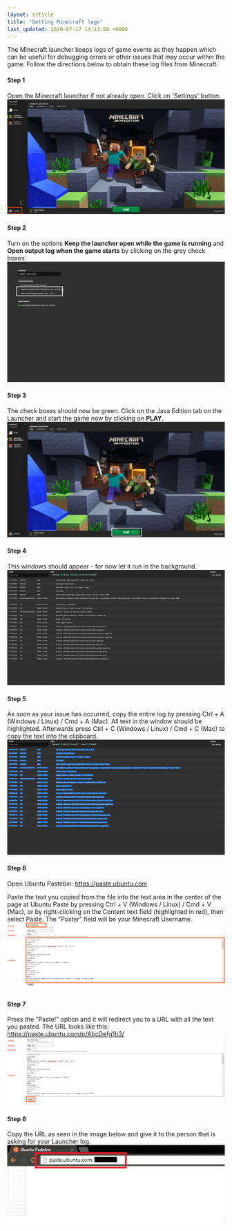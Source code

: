 ```yaml
---
layout: article
title: "Getting Minecraft logs"
last_updated: 2020-07-17 14:13:00 +0000
---
```


The Minecraft launcher keeps logs of game events as they happen which can be useful for debugging errors or other issues that may occur within the game. Follow the directions below to obtain these log files from Minecraft.

#### Step 1
Open the Minecraft launcher if not already open. Click on 'Settings' button.
![](/static/images/help/guides/getting-minecraft-logs/log-step1.png)


#### Step 2
Turn on the options **Keep the launcher open while the game is running** and **Open output log when the game starts** by clicking on the grey check boxes.
![](/static/images/help/guides/getting-minecraft-logs/log-step2.png)

#### Step 3
The check boxes should now be green. Click on the Java Edition tab on the Launcher and start the game now by clicking on **PLAY**.
![](/static/images/help/guides/getting-minecraft-logs/log-step3.png)

#### Step 4
This windows should appear - for now let it run in the background.
![](/static/images/help/guides/getting-minecraft-logs/log-step4.png)

#### Step 5
As soon as your issue has occurred, copy the entire log by pressing Ctrl + A (Windows / Linux) / Cmd + A (Mac). All text in the window should be highlighted. Afterwards press Ctrl + C (Windows / Linux) / Cmd + C (Mac) to copy the text into the clipboard. 
![](/static/images/help/guides/getting-minecraft-logs/log-step5.png)

#### Step 6
Open Ubuntu Pastebin: https://paste.ubuntu.com

Paste the text you copied from the file into the text area in the center of the page at Ubuntu Paste by pressing Ctrl + V (Windows / Linux) / Cmd + V (Mac), or by right-clicking on the Content text field (highlighted in red), then select Paste. The "Poster" field will be your Minecraft Username. 
![](/static/images/help/guides/getting-minecraft-logs/log-step6.png)

#### Step 7
Press the "Paste!" option and it will redirect you to a URL with all the text you pasted. The URL looks like this: https://paste.ubuntu.com/p/AbcDefg1h3/
![](/static/images/help/guides/getting-minecraft-logs/log-step7.png)

#### Step 8
Copy the URL as seen in the image below and give it to the person that is asking for your Launcher log.  
![](/static/images/help/guides/getting-minecraft-logs/log-step8.png)


